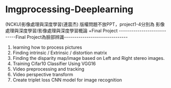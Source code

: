 # Imgprocessing-Deeplearning
(NCKU)影像處理與深度學習(連震杰)
版權問題不放PPT，project1-4分別為 影像處理與深度學習/影像處理與深度學習概論 +Final Project
----------------------------Final Project為臉部辨識-------------------------------
1. learning how to process pictures
2. Finding intrinsic / Extrinsic / distortion matrix
3. Finding the disparity map/image based on Left and Right stereo images.
4. Training Cifar10 Classifier Using VGG16
5. Video preprocessing and tracking
6. Video perspective transform
7. Create triplet loss CNN model for image recognition
